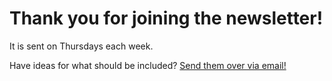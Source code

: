 # Thank you for joining the newsletter!

It is sent on Thursdays each week.

Have ideas for what should be included? [Send them over via email!](/about/contact)

